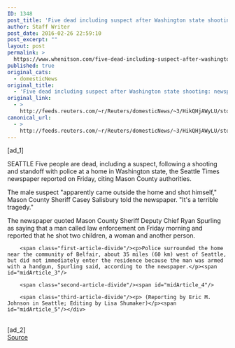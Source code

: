 ```yaml
---
ID: 1348
post_title: 'Five dead including suspect after Washington state shooting: newspaper'
author: Staff Writer
post_date: 2016-02-26 22:59:10
post_excerpt: ""
layout: post
permalink: >
  https://www.whenitson.com/five-dead-including-suspect-after-washington-state-shooting-newspaper/
published: true
original_cats:
  - domesticNews
original_title:
  - 'Five dead including suspect after Washington state shooting: newspaper'
original_link:
  - >
    http://feeds.reuters.com/~r/Reuters/domesticNews/~3/HikQHjAWyLU/story01.htm
canonical_url:
  - >
    http://feeds.reuters.com/~r/Reuters/domesticNews/~3/HikQHjAWyLU/story01.htm
---
```

 [ad_1]
<br><div id="articleText">
<span id="midArticle_start"/>

<span class="focusParagraph" readability="8"><p><span class="articleLocation">SEATTLE</span> Five people are dead, including a suspect, following a shooting and standoff with police at a home in Washington state, the Seattle Times newspaper reported on Friday, citing Mason County authorities.</p></span><span id="midArticle_0"/><p>The male suspect "apparently came outside the home and shot himself," Mason County Sheriff Casey Salisbury told the newspaper. "It's a terrible tragedy."</p><span id="midArticle_1"/><p>The newspaper quoted Mason County Sheriff Deputy Chief Ryan Spurling as saying that a man called law enforcement on Friday morning and reported that he shot two children, a woman and another person. </p><span id="midArticle_2"/>
        
        <span class="first-article-divide"/><p>Police surrounded the home near the community of Belfair, about 35 miles (60 km) west of Seattle, but did not immediately enter the residence because the man was armed with a handgun, Spurling said, according to the newspaper.</p><span id="midArticle_3"/>
        
        <span class="second-article-divide"/><span id="midArticle_4"/>
        
        <span class="third-article-divide"/><p> (Reporting by Eric M. Johnson in Seattle; Editing by Lisa Shumaker)</p><span id="midArticle_5"/></div>
<br>[ad_2]
<br><a href="http://feeds.reuters.com/~r/Reuters/domesticNews/~3/HikQHjAWyLU/story01.htm">Source </a>